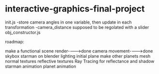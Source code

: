 # interactive-graphics-final-project

init.js
-store camera angles in one variable, then update in each transformation
-camera_distance supposed to be regolated with a slider
obj_constructor.js



roadmap:

make a functional scene render---->done
camera movement---->done
skybox
starman on blender
lighting
initial plane
make other planets mesh
normal textures
reflective textures
Ray Tracing for reflectance and shadow 
starman animation 
planet animation